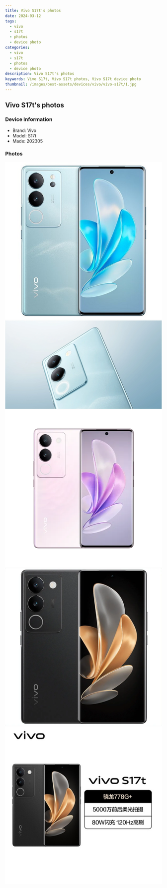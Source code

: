 ```yaml
---
title: Vivo S17t's photos
date: 2024-03-12
tags: 
  - vivo
  - s17t
  - photos
  - device photo
categories: 
  - vivo
  - s17t
  - photos
  - device photo
description: Vivo S17t's photos
keywords: Vivo S17t, Vivo S17t photos, Vivo S17t device photo
thumbnail: /images/best-assets/devices/vivo/vivo-s17t/1.jpg
---
```


## Vivo S17t's photos

### Device Information

- Brand: Vivo
- Model: S17t
- Made: 202305

### Photos

![/images/best-assets/devices/vivo/vivo-s17t/1.jpg](/images/best-assets/devices/vivo/vivo-s17t/1.jpg)
![/images/best-assets/devices/vivo/vivo-s17t/2.jpg](/images/best-assets/devices/vivo/vivo-s17t/2.jpg)
![/images/best-assets/devices/vivo/vivo-s17t/3.jpg](/images/best-assets/devices/vivo/vivo-s17t/3.jpg)
![/images/best-assets/devices/vivo/vivo-s17t/4.jpg](/images/best-assets/devices/vivo/vivo-s17t/4.jpg)
![/images/best-assets/devices/vivo/vivo-s17t/5.jpg](/images/best-assets/devices/vivo/vivo-s17t/5.jpg)
